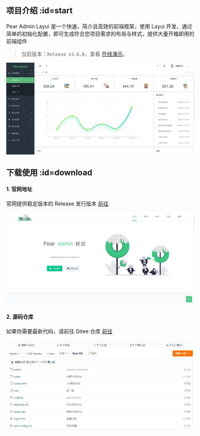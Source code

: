 ## 项目介绍  :id=start

Pear Admin Layui 是一个快速，简介且高效的前端框架，使用 Layui 开发，通过简单的初始化配置，即可生成符合您项目需求的布局与样式，提供大量开箱即用的前端组件

> 当前版本：`Release v3.6.0`，查看 [在线演示](http://layui.pearadmin.com)。
 
![开始使用](README_files/2.png)


## 下载使用  :id=download


#### 1. 官网地址

官网提供稳定版本的 Release 发行版本 [前往](http://www.pearadmin.com)

![官方网址](README_files/1.png)

#### 2. 源码仓库

如果你需要最新代码，请前往 Gitee 仓库 [前往](https://gitee.com/pear-admin/Pear-Admin-Layui)

![源码仓库](README_files/2.jpg)


